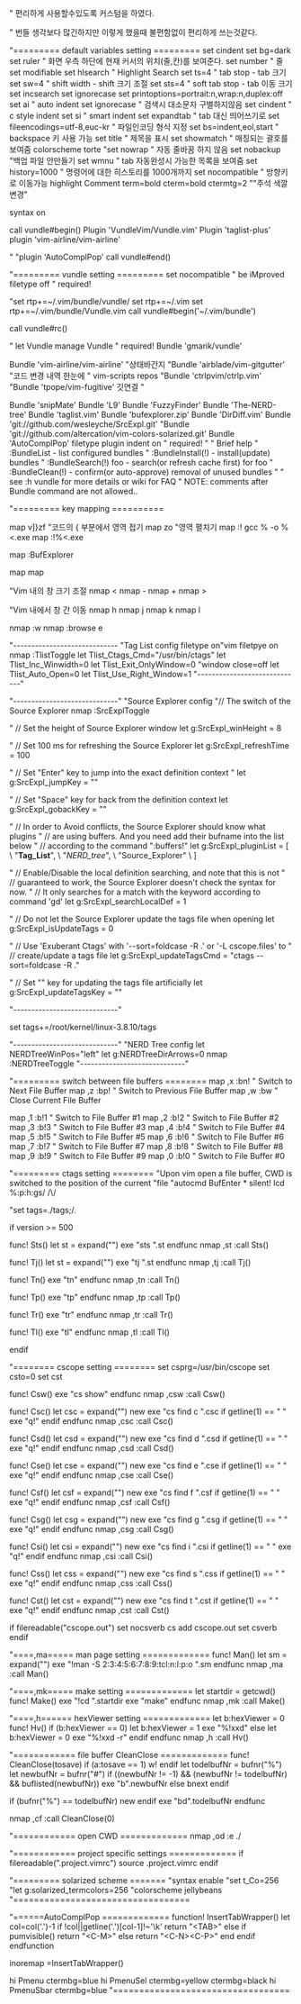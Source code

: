 " 편리하게 사용할수있도록 커스텀을 하였다.

" 번들 생각보다 많긴하지만 이렇게 했을때 불편함없이 편리하게 쓰는것같다.





"========= default variables setting =========
set cindent
set bg=dark
set ruler		" 화면 우측 하단에 현재 커서의 위치(줄,칸)를 보여준다.
set number		" 줄	
set modifiable
set hlsearch	" Highlight Search
set ts=4		" tab stop - tab 크기
set sw=4		" shift width - shift 크기 조절
set sts=4		" soft tab stop - tab 이동 크기
set incsearch
set ignorecase
set printoptions=portrait:n,wrap:n,duplex:off
set ai                    " auto indent
set ignorecase      " 검색시 대소문자 구별하지않음
set cindent            " c style indent
set si                    " smart indent
set expandtab       " tab 대신 띄어쓰기로
set fileencodings=utf-8,euc-kr    " 파일인코딩 형식 지정
set bs=indent,eol,start    " backspace 키 사용 가능
set title               " 제목을 표시
set showmatch    " 매칭되는 괄호를 보여줌
colorscheme torte 
"set nowrap         " 자동 줄바꿈 하지 않음
set nobackup       "백업 파일 안만들기
set wmnu           " tab 자동완성시 가능한 목록을 보여줌
set history=1000    " 명령어에 대한 히스토리를 1000개까지
set nocompatible   " 방향키로 이동가능
highlight Comment term=bold cterm=bold ctermtg=2 
""주석 색깔변경"

syntax on


call vundle#begin()
Plugin 'VundleVim/Vundle.vim'
Plugin 'taglist-plus'
plugin 'vim-airline/vim-airline'


"
"plugin 'AutoComplPop'
 call vundle#end()


"========= vundle setting =========
set nocompatible               " be iMproved
filetype off                   " required!

"set rtp+=~/.vim/bundle/vundle/
set rtp+=~/.vim
set rtp+=~/.vim/bundle/Vundle.vim
call vundle#begin('~/.vim/bundle')

call vundle#rc()



" let Vundle manage Vundle
" required! 
Bundle 'gmarik/vundle'

Bundle 'vim-airline/vim-airline' "상태바간지
"Bundle 'airblade/vim-gitgutter' "코드 변경 내역 한눈에
" vim-scripts repos
"Bundle 'ctrlpvim/ctrlp.vim'
"Bundle 'tpope/vim-fugitive'  깃연결
"


Bundle 'snipMate'
Bundle 'L9'
Bundle 'FuzzyFinder'
Bundle 'The-NERD-tree'
Bundle 'taglist.vim'
Bundle 'bufexplorer.zip'
Bundle 'DirDiff.vim'
Bundle 'git://github.com/wesleyche/SrcExpl.git'
"Bundle 'git://github.com/altercation/vim-colors-solarized.git'
Bundle 'AutoComplPop'
filetype plugin indent on     " required!
"
" Brief help
" :BundleList          - list configured bundles
" :BundleInstall(!)    - install(update) bundles
" :BundleSearch(!) foo - search(or refresh cache first) for foo
" :BundleClean(!)      - confirm(or auto-approve) removal of unused bundles
"
" see :h vundle for more details or wiki for FAQ
" NOTE: comments after Bundle command are not allowed..

"========= key mapping ==========

map <F2> v]}zf	"코드의 { 부분에서 영역 접기
map <F3> zo		"영역 펼치기
map <F4> :! gcc % -o %<.exe<CR>
map <c-F4> :!%<.exe<CR>

map <F6> :BufExplorer<cr>

map <PageUp> <C-U><C-U>
map <PageDown> <C-D><C-D>

"Vim 내의 창 크기 조절
nmap <s-h> <C-W><
nmap <s-j> <C-W>-
nmap <s-k> <C-W>+
nmap <s-l> <C-W>>

"Vim 내에서 창 간 이동
nmap <c-h> <c-w>h
nmap <c-j> <c-w>j 
nmap <c-k> <c-w>k 
nmap <c-l> <c-w>l 

nmap <c-s> :w<CR>
nmap <c-o> :browse e<CR>


"-----------------------------
"Tag List config
filetype on"vim filetpye on
nmap <F7> :TlistToggle<CR>
let Tlist_Ctags_Cmd="/usr/bin/ctags"
let Tlist_Inc_Winwidth=0
let Tlist_Exit_OnlyWindow=0
"window close=off
let Tlist_Auto_Open=0
let Tlist_Use_Right_Window=1
"-----------------------------"


"-----------------------------"
"Source Explorer config
"// The switch of the Source Explorer 
nmap <F8> :SrcExplToggle<CR> 

" // Set the height of Source Explorer window 
let g:SrcExpl_winHeight = 8 

" // Set 100 ms for refreshing the Source Explorer 
let g:SrcExpl_refreshTime = 100 

" // Set "Enter" key to jump into the exact definition context 
" let g:SrcExpl_jumpKey = "<ENTER>" 

" // Set "Space" key for back from the definition context 
let g:SrcExpl_gobackKey = "<SPACE>" 

" // In order to Avoid conflicts, the Source Explorer should know what plugins 
" // are using buffers. And you need add their bufname into the list below 
" // according to the command ":buffers!" 
let g:SrcExpl_pluginList = [ 
				\ "__Tag_List__", 
        \ "_NERD_tree_", 
        \ "Source_Explorer" 
     \ ] 

" // Enable/Disable the local definition searching, and note that this is not 
" // guaranteed to work, the Source Explorer doesn't check the syntax for now. 
" // It only searches for a match with the keyword according to command 'gd' 
let g:SrcExpl_searchLocalDef = 1 

" // Do not let the Source Explorer update the tags file when opening 
let g:SrcExpl_isUpdateTags = 0 

" // Use 'Exuberant Ctags' with '--sort=foldcase -R .' or '-L cscope.files' to 
" //  create/update a tags file 
let g:SrcExpl_updateTagsCmd = "ctags --sort=foldcase -R ." 

" // Set "<F12>" key for updating the tags file artificially 
let g:SrcExpl_updateTagsKey = "<F12>" 

"-----------------------------"

set tags+=/root/kernel/linux-3.8.10/tags


"-----------------------------"
"NERD Tree config
let NERDTreeWinPos="left"
let g:NERDTreeDirArrows=0
nmap <F9> :NERDTreeToggle<CR>
"-----------------------------"




"========= switch between file buffers ========
map ,x :bn!<CR>	  " Switch to Next File Buffer
map ,z :bp!<CR>	  " Switch to Previous File Buffer
map ,w :bw<CR>	  " Close Current File Buffer

map ,1 :b!1<CR>	  " Switch to File Buffer #1
map ,2 :b!2<CR>	  " Switch to File Buffer #2
map ,3 :b!3<CR>	  " Switch to File Buffer #3
map ,4 :b!4<CR>	  " Switch to File Buffer #4
map ,5 :b!5<CR>	  " Switch to File Buffer #5
map ,6 :b!6<CR>	  " Switch to File Buffer #6
map ,7 :b!7<CR>	  " Switch to File Buffer #7
map ,8 :b!8<CR>	  " Switch to File Buffer #8
map ,9 :b!9<CR>	  " Switch to File Buffer #9
map ,0 :b!0<CR>	  " Switch to File Buffer #0


"========= ctags setting ========
"Upon vim open a file buffer, CWD is switched to the position of the current
"file
"autocmd BufEnter * silent! lcd %:p:h:gs/ /\\/

"set tags=./tags;/.

if version >= 500

func! Sts()
	let st = expand("<cword>")
	exe "sts ".st
endfunc
nmap ,st :call Sts()<cr>

func! Tj()
	let st = expand("<cword>")
	exe "tj ".st
endfunc
nmap ,tj :call Tj()<cr>

func! Tn()
	exe "tn"
endfunc
nmap ,tn :call Tn()<cr>

func! Tp()
	exe "tp"
endfunc
nmap ,tp :call Tp()<cr>

func! Tr()
	exe "tr"
endfunc
nmap ,tr :call Tr()<cr>

func! Tl()
	exe "tl"
endfunc
nmap ,tl :call Tl()<cr>

endif

"======== cscope setting ========
set csprg=/usr/bin/cscope
set csto=0
set cst

func! Csw()
	exe "cs show"
endfunc
nmap ,csw :call Csw()<cr>

func! Csc()
	let csc = expand("<cword>")
	new
	exe "cs find c ".csc
	if getline(1) == " "
		exe "q!"
	endif
endfunc
nmap ,csc :call Csc()<cr>

func! Csd()
	let csd = expand("<cword>")
	new
	exe "cs find d ".csd
	if getline(1) == " "
		exe "q!"
	endif
endfunc
nmap ,csd :call Csd()<cr>

func! Cse()
	let cse = expand("<cword>")
	new
	exe "cs find e ".cse
	if getline(1) == " "
		exe "q!"
	endif
endfunc
nmap ,cse :call Cse()<cr>

func! Csf()
	let csf = expand("<cword>")
	new
	exe "cs find f ".csf
	if getline(1) == " "
		exe "q!"
	endif
endfunc
nmap ,csf :call Csf()<cr>

func! Csg()
	let csg = expand("<cword>")
	new
	exe "cs find g ".csg
	if getline(1) == " "
		exe "q!"
	endif
endfunc
nmap ,csg :call Csg()<cr>

func! Csi()
	let csi = expand("<cword>")
	new
	exe "cs find i ".csi
	if getline(1) == " "
		exe "q!"
	endif
endfunc
nmap ,csi :call Csi()<cr>

func! Css()
	let css = expand("<cword>")
	new
	exe "cs find s ".css
	if getline(1) == " "
		exe "q!"
	endif
endfunc
nmap ,css :call Css()<cr>

func! Cst()
	let cst = expand("<cword>")
	new
	exe "cs find t ".cst
	if getline(1) == " "
		exe "q!"
	endif
endfunc
nmap ,cst :call Cst()<cr>


if filereadable("cscope.out")
	set nocsverb
	cs add cscope.out
	set csverb
endif



"====,ma===== man page setting =============
func! Man()
	let sm = expand("<cword>")
	exe "!man -S 2:3:4:5:6:7:8:9:tcl:n:l:p:o ".sm
endfunc
nmap ,ma :call Man()<cr><cr>

"====,mk===== make setting =============
let startdir = getcwd()
func! Make()
	exe "!cd ".startdir
	exe "make"
endfunc
nmap ,mk :call Make()<cr><cr>

"====,h====== hexViewer setting =============
let b:hexViewer = 0
func! Hv()
        if (b:hexViewer == 0)
                let b:hexViewer = 1
                exe "%!xxd"
        else
                let b:hexViewer = 0
                exe "%!xxd -r"
        endif
endfunc
nmap ,h :call Hv()<cr>

"============ file buffer CleanClose =============
func! CleanClose(tosave)
if (a:tosave == 1)
	w!
endif
let todelbufNr = bufnr("%")
let newbufNr = bufnr("#")
if ((newbufNr != -1) && (newbufNr != todelbufNr) && buflisted(newbufNr))
	exe "b".newbufNr
else
	bnext
endif

if (bufnr("%") == todelbufNr)
	new
endif
	exe "bd".todelbufNr
endfunc

nmap ,cf :call CleanClose(0)<cr>

"============ open CWD =============
nmap ,od :e ./<cr>


"============ project specific settings =============
if filereadable(".project.vimrc")
	source .project.vimrc
endif

"========= solarized scheme =======
"syntax enable
"set t_Co=256
"let g:solarized_termcolors=256
"colorscheme jellybeans 
"==================================

"======AutoComplPop =============
function! InsertTabWrapper()
    let col=col('.')-1
    if !col||getline('.')[col-1]!~'\k'
        return "\<TAB>"
    else
        if pumvisible()
            return "\<C-M>"
        else
            return "\<C-N>\<C-P>"
        end
    endif
endfunction

inoremap <TAB> <c-r>=InsertTabWrapper()<cr>

hi Pmenu ctermbg=blue
hi PmenuSel ctermbg=yellow ctermbg=black
hi PmenuSbar ctermbg=blue
"==================================
